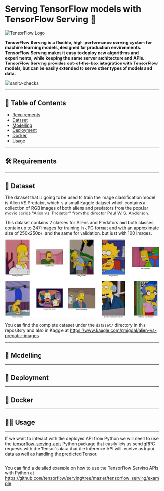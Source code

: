 # Serving TensorFlow models with TensorFlow Serving :orange_book:

![TensorFlow Logo](https://inletlabs.com/assets/images/logo_stack/tensorflow-logo.png)

__TensorFlow Serving is a flexible, high-performance serving system for machine learning models, 
designed for production environments. TensorFlow Serving makes it easy to deploy new algorithms 
and experiments, while keeping the same server architecture and APIs. TensorFlow Serving 
provides out-of-the-box integration with TensorFlow models, but can be easily extended to 
serve other types of models and data.__

![sanity-checks](https://github.com/alvarobartt/serving-tensorflow-models/workflows/sanity-checks/badge.svg?branch=master)

---

## :closed_book: Table of Contents

- [Requirements](#hammer_and_wrench-requirements)
- [Dataset](#open_file_folder-dataset)
- [Modelling](#robot-modelling)
- [Deployment](#rocket-deployment)
- [Docker](#whale2-docker)
- [Usage](#mage_man-usage)

---

## :hammer_and_wrench: Requirements

---

## :open_file_folder: Dataset

The dataset that is going to be used to train the image classification model is Alien VS Predator, which is a small Kaggle dataset which contains a collection of
RGB images of both aliens and predators from the popular movie series "Alien vs. Predator" from the director Paul W. S. Anderson.

This dataset contains 2 classes for Aliens and Predators and both classes contain up to 247 images for training in JPG format and with an approximate size of 250x250px, and the
same for validation, but just with 100 images.

![](https://raw.githubusercontent.com/alvarobartt/serving-tensorflow-models/master/images/data.jpg)

You can find the complete dataset under the `dataset/` directory in this repository and also in Kaggle at https://www.kaggle.com/pmigdal/alien-vs-predator-images

---

## :robot: Modelling

---

## :rocket: Deployment

---

## :whale2: Docker

---

## :mage_man: Usage

  ---

If we want to interact with the deployed API from Python we will need to use the [tensorflow-serving-apis](https://github.com/tensorflow/serving) 
Python package that easily lets us send gRPC requests with the Tensor's data that the Inference API will receive as input data as well as 
handling the predicted Tensor.

```python
```

You can find a detailed example on how to use the TensorFlow Serving APIs with Python at https://github.com/tensorflow/serving/tree/master/tensorflow_serving/example